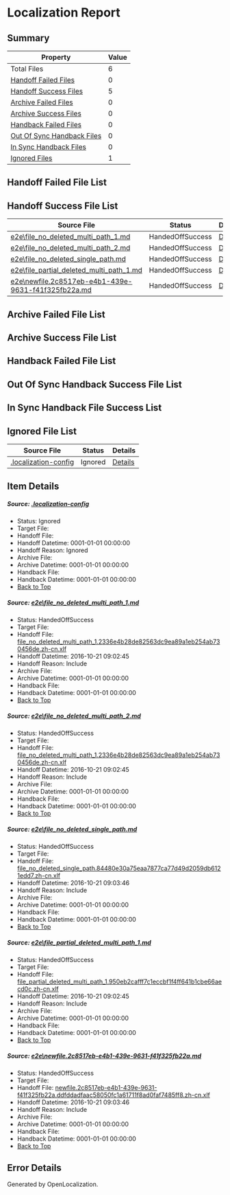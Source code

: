 # <a name='report-top'></a> Localization Report

## Summary
 Property | Value 
 -------- | ----- 
 Total Files | 6
[ Handoff Failed Files ](#handoff-failed-list)| 0
[ Handoff Success Files ](#handoff-success-list)| 5
[ Archive Failed Files ](#archive-failed-list)| 0
[ Archive Success Files ](#archive-success-list)| 0
[ Handback Failed Files ](#handback-failed-list)| 0
[ Out Of Sync Handback Files ](#outofsync-handback-success-list)| 0
[ In Sync Handback Files ](#insync-handback-success-list)| 0
[ Ignored Files ](#ignored-list)| 1

## <a name='handoff-failed-list'></a> Handoff Failed File List

## <a name='handoff-success-list'></a> Handoff Success File List
 Source File | Status | Details 
 ----------- | ------ | ------- 
 [e2e\file_no_deleted_multi_path_1.md](https://github.com/OpenLocalizationTestOrg/ol-test0/blob/c3980411ccc25187c26987d4a814bf983b2ec6a7/e2e/file_no_deleted_multi_path_1.md) | HandedOffSuccess | [Details](#2d4b69eb1af9c8aec18856292c3db64de4fb8c231)
 [e2e\file_no_deleted_multi_path_2.md](https://github.com/OpenLocalizationTestOrg/ol-test0/blob/343ef221ed32a1e025570580d11f1d68fca0054c/e2e/file_no_deleted_multi_path_2.md) | HandedOffSuccess | [Details](#2d4b69eb1af9c8aec18856292c3db64de4fb8c232)
 [e2e\file_no_deleted_single_path.md](https://github.com/OpenLocalizationTestOrg/ol-test0/blob/343ef221ed32a1e025570580d11f1d68fca0054c/e2e/file_no_deleted_single_path.md) | HandedOffSuccess | [Details](#a2865302b47af4df4054df14640505cfd9d0d7ad3)
 [e2e\file_partial_deleted_multi_path_1.md](https://github.com/OpenLocalizationTestOrg/ol-test0/blob/c3980411ccc25187c26987d4a814bf983b2ec6a7/e2e/file_partial_deleted_multi_path_1.md) | HandedOffSuccess | [Details](#e17ccffa59d966e6861e5f5667fc43451fe8f7fc4)
 [e2e\newfile.2c8517eb-e4b1-439e-9631-f41f325fb22a.md](https://github.com/OpenLocalizationTestOrg/ol-test0/blob/343ef221ed32a1e025570580d11f1d68fca0054c/e2e/newfile.2c8517eb-e4b1-439e-9631-f41f325fb22a.md) | HandedOffSuccess | [Details](#b12dfdc31c9e901a998a20058cc0fbdc1ff025bf5)

## <a name='archive-failed-list'></a> Archive Failed File List

## <a name='archive-success-list'></a> Archive Success File List

## <a name='handback-failed-list'></a> Handback Failed File List

## <a name='outofsync-handback-success-list'></a> Out Of Sync Handback Success File List

## <a name='insync-handback-success-list'></a> In Sync Handback File Success List

## <a name='ignored-list'></a> Ignored File List
 Source File | Status | Details 
 ----------- | ------ | ------- 
 [.localization-config](https://github.com/OpenLocalizationTestOrg/ol-test0/blob/343ef221ed32a1e025570580d11f1d68fca0054c/.localization-config) | Ignored | [Details](#c268a05ecaa7ec85942ed632c29928ee5bd6da8d0)

## Item Details
##### <a name='c268a05ecaa7ec85942ed632c29928ee5bd6da8d0'></a> Source: [.localization-config](https://github.com/OpenLocalizationTestOrg/ol-test0/blob/343ef221ed32a1e025570580d11f1d68fca0054c/.localization-config)
* Status: Ignored
* Target File: 
* Handoff File: 
* Handoff Datetime: 0001-01-01 00:00:00
* Handoff Reason: Ignored
* Archive File: 
* Archive Datetime: 0001-01-01 00:00:00
* Handback File: 
* Handback Datetime: 0001-01-01 00:00:00
* [Back to Top](#report-top)

##### <a name='2d4b69eb1af9c8aec18856292c3db64de4fb8c231'></a> Source: [e2e\file_no_deleted_multi_path_1.md](https://github.com/OpenLocalizationTestOrg/ol-test0/blob/c3980411ccc25187c26987d4a814bf983b2ec6a7/e2e/file_no_deleted_multi_path_1.md)
* Status: HandedOffSuccess
* Target File: 
* Handoff File: [file_no_deleted_multi_path_1.2336e4b28de82563dc9ea89a1eb254ab730456de.zh-cn.xlf](https://github.com/OpenLocalizationTestOrg/ol-test0-handoff/blob/f919924d46c90d6b962c9a6499116aec42a2bc41/ol-handoff/OpenLocalizationTestOrg/ol-test0-zhcn/shujia/mt/file_no_deleted_multi_path_1.2336e4b28de82563dc9ea89a1eb254ab730456de.zh-cn.xlf)
* Handoff Datetime: 2016-10-21 09:02:45
* Handoff Reason: Include
* Archive File: 
* Archive Datetime: 0001-01-01 00:00:00
* Handback File: 
* Handback Datetime: 0001-01-01 00:00:00
* [Back to Top](#report-top)

##### <a name='2d4b69eb1af9c8aec18856292c3db64de4fb8c232'></a> Source: [e2e\file_no_deleted_multi_path_2.md](https://github.com/OpenLocalizationTestOrg/ol-test0/blob/343ef221ed32a1e025570580d11f1d68fca0054c/e2e/file_no_deleted_multi_path_2.md)
* Status: HandedOffSuccess
* Target File: 
* Handoff File: [file_no_deleted_multi_path_1.2336e4b28de82563dc9ea89a1eb254ab730456de.zh-cn.xlf](https://github.com/OpenLocalizationTestOrg/ol-test0-handoff/blob/f919924d46c90d6b962c9a6499116aec42a2bc41/ol-handoff/OpenLocalizationTestOrg/ol-test0-zhcn/shujia/mt/file_no_deleted_multi_path_1.2336e4b28de82563dc9ea89a1eb254ab730456de.zh-cn.xlf)
* Handoff Datetime: 2016-10-21 09:02:45
* Handoff Reason: Include
* Archive File: 
* Archive Datetime: 0001-01-01 00:00:00
* Handback File: 
* Handback Datetime: 0001-01-01 00:00:00
* [Back to Top](#report-top)

##### <a name='a2865302b47af4df4054df14640505cfd9d0d7ad3'></a> Source: [e2e\file_no_deleted_single_path.md](https://github.com/OpenLocalizationTestOrg/ol-test0/blob/343ef221ed32a1e025570580d11f1d68fca0054c/e2e/file_no_deleted_single_path.md)
* Status: HandedOffSuccess
* Target File: 
* Handoff File: [file_no_deleted_single_path.84480e30a75eaa7877ca77d49d2059db6121edd7.zh-cn.xlf](https://github.com/OpenLocalizationTestOrg/ol-test0-handoff/blob/a7e45486ee4e9071e74451426a72f23e27012fde/ol-handoff/OpenLocalizationTestOrg/ol-test0-zhcn/shujia/mt/file_no_deleted_single_path.84480e30a75eaa7877ca77d49d2059db6121edd7.zh-cn.xlf)
* Handoff Datetime: 2016-10-21 09:03:46
* Handoff Reason: Include
* Archive File: 
* Archive Datetime: 0001-01-01 00:00:00
* Handback File: 
* Handback Datetime: 0001-01-01 00:00:00
* [Back to Top](#report-top)

##### <a name='e17ccffa59d966e6861e5f5667fc43451fe8f7fc4'></a> Source: [e2e\file_partial_deleted_multi_path_1.md](https://github.com/OpenLocalizationTestOrg/ol-test0/blob/c3980411ccc25187c26987d4a814bf983b2ec6a7/e2e/file_partial_deleted_multi_path_1.md)
* Status: HandedOffSuccess
* Target File: 
* Handoff File: [file_partial_deleted_multi_path_1.950eb2cafff7c1eccbf1f4ff641b1cbe66aecd0c.zh-cn.xlf](https://github.com/OpenLocalizationTestOrg/ol-test0-handoff/blob/f919924d46c90d6b962c9a6499116aec42a2bc41/ol-handoff/OpenLocalizationTestOrg/ol-test0-zhcn/shujia/mt/file_partial_deleted_multi_path_1.950eb2cafff7c1eccbf1f4ff641b1cbe66aecd0c.zh-cn.xlf)
* Handoff Datetime: 2016-10-21 09:02:45
* Handoff Reason: Include
* Archive File: 
* Archive Datetime: 0001-01-01 00:00:00
* Handback File: 
* Handback Datetime: 0001-01-01 00:00:00
* [Back to Top](#report-top)

##### <a name='b12dfdc31c9e901a998a20058cc0fbdc1ff025bf5'></a> Source: [e2e\newfile.2c8517eb-e4b1-439e-9631-f41f325fb22a.md](https://github.com/OpenLocalizationTestOrg/ol-test0/blob/343ef221ed32a1e025570580d11f1d68fca0054c/e2e/newfile.2c8517eb-e4b1-439e-9631-f41f325fb22a.md)
* Status: HandedOffSuccess
* Target File: 
* Handoff File: [newfile.2c8517eb-e4b1-439e-9631-f41f325fb22a.ddfddadfaac58050fc1a61711f8ad0faf7485ff8.zh-cn.xlf](https://github.com/OpenLocalizationTestOrg/ol-test0-handoff/blob/a7e45486ee4e9071e74451426a72f23e27012fde/ol-handoff/OpenLocalizationTestOrg/ol-test0-zhcn/shujia/mt/newfile.2c8517eb-e4b1-439e-9631-f41f325fb22a.ddfddadfaac58050fc1a61711f8ad0faf7485ff8.zh-cn.xlf)
* Handoff Datetime: 2016-10-21 09:03:46
* Handoff Reason: Include
* Archive File: 
* Archive Datetime: 0001-01-01 00:00:00
* Handback File: 
* Handback Datetime: 0001-01-01 00:00:00
* [Back to Top](#report-top)


## Error Details

Generated by OpenLocalization.
